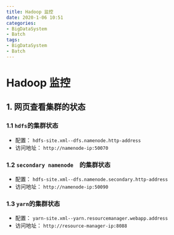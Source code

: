 ```yaml
---
title: Hadoop 监控
date: 2020-1-06 10:51
categories:
- BigDataSystem
- Batch
tags:
- BigDataSystem
- Batch
---
```


# Hadoop 监控

## 1. 网页查看集群的状态

### 1.1 `hdfs`的集群状态

- 配置： `hdfs-site.xml--dfs.namenode.http-address`
- 访问地址： `http://namenode-ip:50070`

### 1.2 `secondary namenode`　的集群状态

- 配置： `hdfs-site.xml--dfs.namenode.secondary.http-address`
- 访问地址： `http://namenode-ip:50090`

### 1.3 `yarn`的集群状态

- 配置： `yarn-site.xml--yarn.resourcemanager.webapp.address`
- 访问地址： `http://resource-manager-ip:8088`